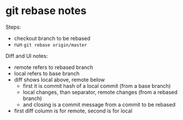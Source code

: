 # git rebase notes

Steps:

- checkout branch to be rebased
- run `git rebase origin/master`

Diff and UI notes:

- remote refers to rebased branch
- local refers to base branch
- diff shows local above, remote below
  - first it is commit hash of a local commit (from a base branch)
  - local changes, than separator, remote changes (from a rebased branch)
  - and closing is a commit message from a commit to be rebased
- first diff column is for remote, second is for local
